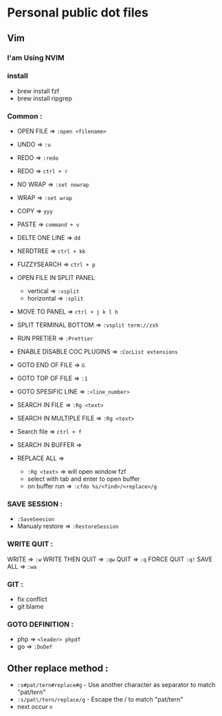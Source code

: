 # Personal public dot files

## Vim

### I'am Using NVIM

### install
- brew install fzf
- brew install ripgrep

### Common :
- OPEN FILE => `:open <filename>`
- UNDO => `:u`
- REDO => `:redo`
- REDO => `ctrl + r`

- NO WRAP => `:set nowrap`
- WRAP => `:set wrap`

- COPY => `yyy`
- PASTE => `command + v`
- DELTE ONE LINE => `dd`
- NERDTREE => `ctrl + kk`
- FUZZYSEARCH => `ctrl + p`

- OPEN FILE IN SPLIT PANEL
    - vertical => `:vsplit`
    - horizontal => `:split`
- MOVE TO PANEL => `ctrl + j k l h`

- SPLIT TERMINAL BOTTOM => `:vsplit term://zsh`


- RUN PRETIER => `:Prettier`

- ENABLE DISABLE COC PLUGINS => `:CocList extensions`

- GOTO END OF FILE => `G`
- GOTO TOP OF FILE => `:1`
- GOTO SPESIFIC LINE => `:<line_number>`


- SEARCH IN FILE => `:Rg <text>`
- SEARCH IN MULTIPLE FILE => `:Rg <text>`
- Search file => `ctrl + f`
- SEARCH IN BUFFER => 

- REPLACE ALL => 
    - `:Rg <text>` => will open window fzf
    - select with tab and enter to open buffer
    - on buffer run => `:cfdo %s/<find>/<replace>/g`
  
  
  
### SAVE SESSION :
- `:SaveSeesion`
- Manualy restore => `:RestoreSession`
  
### WRITE QUIT :
WRITE => `:w`
WRITE THEN QUIT => `:qw`
QUIT => `:q`
FORCE QUIT `:q!`
SAVE ALL => `:wa`



### GIT :
- fix conflict
- git blame


### GOTO DEFINITION :
- php => `<leader> phpdf`
- go => `:DoDef`




## Other replace method :
- `:s#pat/tern#replace#g` - Use another character as separator to match "pat/tern"
- `:s/pat\/tern/replace/g` - Escape the / to match "pat/tern"
- next occur `n`
